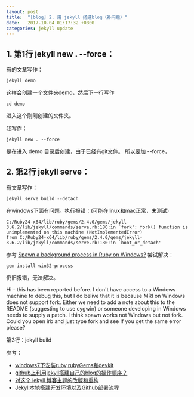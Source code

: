 ```yaml
---
layout: post
title:  "[blog] 2. 用 jekyll 搭建blog（补问题）"
date:   2017-10-04 01:17:32 +0800
categories: jekyll update
--- 
```


## 1. 第1行  jekyll new . --force： ##

有的文章写作：

	jekyll demo

这样会创建一个文件夹demo，然后下一行写作

	cd demo

进入这个刚刚创建的文件夹。

我写作：

	jekyll new . --force

是在进入 demo 目录后创建，由于已经有git文件。
所以要加 --force，   

## 2. 第2行  jekyll serve： ##

有文章写作： 

	jekyll serve build --detach

在windows下面有问题。执行报错：(可能在linux和mac正常，未测试) 
	
	C:/Ruby24-x64/lib/ruby/gems/2.4.0/gems/jekyll-3.6.2/lib/jekyll/commands/serve.rb:180:in `fork': fork() function is unimplemented on this machine (NotImplementedError)
    from C:/Ruby24-x64/lib/ruby/gems/2.4.0/gems/jekyll-3.6.2/lib/jekyll/commands/serve.rb:180:in `boot_or_detach'


参考  [Spawn a background process in Ruby on Windows?](https://stackoverflow.com/questions/3840525/spawn-a-background-process-in-ruby-on-windows) 尝试解决： 
	
	gem install win32-process

仍旧报错，无法解决。

Hi - this has been reported before. I don't have access to a Windows machine to debug this, but I do belive that it is because MRI on Windows does not support fork. Either we need to add a note about this to the README (suggesting to use cygwin) or someone developing in Windows needs to supply a patch. I think spawn works not Windows but not fork. Could you open irb and just type fork and see if you get the same error please?

	
第3行：jekyll build

参考：

* [windows7下安装ruby,rubyGems和devkit](http://blog.csdn.net/u012882134/article/details/51685127)
* [github上利用jekyll搭建自己的blog的操作顺序？](https://www.zhihu.com/question/30018945)
* [对这个 jekyll 博客主题的改版和重构](https://gaohaoyang.github.io/2016/03/12/jekyll-theme-version-2.0/)
* [Jekyll本地搭建开发环境以及Github部署流程](http://www.jianshu.com/p/f37a96f83d51)

